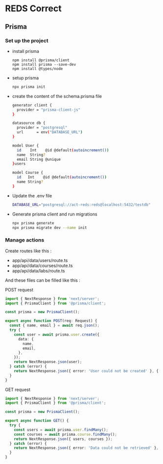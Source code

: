 # REDS Correct



## Prisma

### Set up the project

- install prisma

  ```bas
  npm install @prisma/client
  npm install prisma --save-dev
  npm install @types/node
  ```

- setup prisma
  ```bash
  npx prisma init
  ```

- create the content of the schema.prisma file
  ```bash
  generator client {
    provider = "prisma-client-js"
  }
  
  datasource db {
    provider = "postgresql"
    url      = env("DATABASE_URL")
  }
  
  model User {
    id    Int    @id @default(autoincrement())
    name  String?
    email String @unique
  }users
  
  model Course {
    id   Int    @id @default(autoincrement())
    name String?
  }
  ```



- Update the .env file
  ```bash
  DATABASE_URL="postgresql://act-reds:reds@localhost:5432/testdb"
  ```

- Generate prisma client and run migrations
  ```bash
  npx prisma generate
  npx prisma migrate dev --name init
  ```

  

### Manage actions

Create routes like this :

- app/api/data/users/route.ts
- app/api/data/courses/route.ts
- app/api/data/labs/route.ts

And these files can be filled like this : 

POST request

```typescript
import { NextResponse } from 'next/server';
import { PrismaClient } from '@prisma/client';

const prisma = new PrismaClient();

export async function POST(req: Request) {
  const { name, email } = await req.json();
  try {
    const user = await prisma.user.create({
      data: {
        name,
        email,
      },
    });
    return NextResponse.json(user);
  } catch (error) {
    return NextResponse.json({ error: 'User could not be created' }, { status: 500 });
  }
}
```



GET request

```typescript
import { NextResponse } from 'next/server';
import { PrismaClient } from '@prisma/client';

const prisma = new PrismaClient();

export async function GET() {
  try {
    const users = await prisma.user.findMany();
    const courses = await prisma.course.findMany();
    return NextResponse.json({ users, courses });
  } catch (error) {
    return NextResponse.json({ error: 'Data could not be retrieved' }, { status: 500 });
  }
}
```















